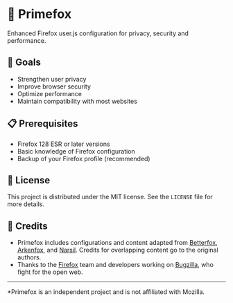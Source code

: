 # 🦊 Primefox

Enhanced Firefox user.js configuration for privacy, security and performance.

## 🎯 Goals

- Strengthen user privacy
- Improve browser security
- Optimize performance
- Maintain compatibility with most websites

## 📋 Prerequisites

- Firefox 128 ESR or later versions
- Basic knowledge of Firefox configuration
- Backup of your Firefox profile (recommended)

## 📜 License

This project is distributed under the MIT license. See the `LICENSE` file for more details.

## 🙏 Credits

- Primefox includes configurations and content adapted from [Betterfox](https://github.com/yokoffing/Betterfox), [Arkenfox](https://github.com/arkenfox/user.js), and [Narsil](https://codeberg.org/Narsil/user.js). Credits for overlapping content go to the original authors.
- Thanks to the [Firefox](https://www.mozilla.org/en-US/firefox/new/) team and developers working on [Bugzilla](https://bugzilla.mozilla.org/home), who fight for the open web.

---
*Primefox is an independent project and is not affiliated with Mozilla.
